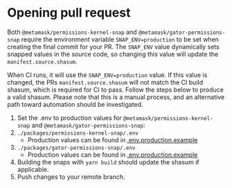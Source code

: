 # Opening pull request

Both `@metamask/permissions-kernel-snap` and `@metamask/gator-permissions-snap` require the environment variable `SNAP_ENV=production` to be set when creating the final commit for your PR. The `SNAP_ENV` value dynamically sets snapped values in the source code, so changing this value will update the `manifest.source.shasum`.

When CI runs, it will use the `SNAP_ENV=production` value. If this value is changed, the PRs `manifest.source.shasum` will not match the CI build shasum, which is required for CI to pass. Follow the steps below to produce a valid shasum. Please note that this is a manual process, and an alternative path toward automation should be investigated.

1. Set the .env to production values for `@metamask/permissions-kernel-snap` and `@metamask/gator-permissions-snap`:
2. `./packages/permissions-kernel-snap/.env`
   - Production values can be found in [.env.production.example](/packages/permissions-kernel-snap/.env.production.example)
3. `./packages/gator-permissions-snap/.env`
   - Production values can be found in [.env.production.example](/packages/gator-permissions-snap/.env.production.example)
4. Building the snaps with `yarn build` should update the shasum if applicable.
5. Push changes to your remote branch.